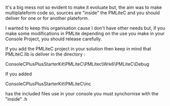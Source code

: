 It's a big mess not so evident to make it evoluate but, the aim was to make multiplateform code
so, sources are "inside" the PMLiteC and you should deliver for one or for another plateform.

I wanted to keep this organisation cause I don't have other needs but, if you make some modifications in PMLite depending on the use you make in your Console Project, you should release carefully.

If you add the PMLiteC project in your solution then keep in mind that PMLiteC.lib is deliver in the directory :

ConsoleCPlusPlusStarterKit\PMLiteC\PMLitec\Wrk6\PMLiteC\Debug

If you added 

ConsoleCPlusPlusStarterKit\PMLiteC\inc 

has the included files use in your console you must synchornise with the "inside" .h